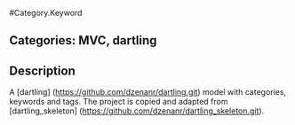 #Category.Keyword

## Categories: MVC, dartling

## Description

A [dartling] (https://github.com/dzenanr/dartling.git) model with categories, keywords and tags. 
The project is copied and adapted from [dartling_skeleton] (https://github.com/dzenanr/dartling_skeleton.git). 




